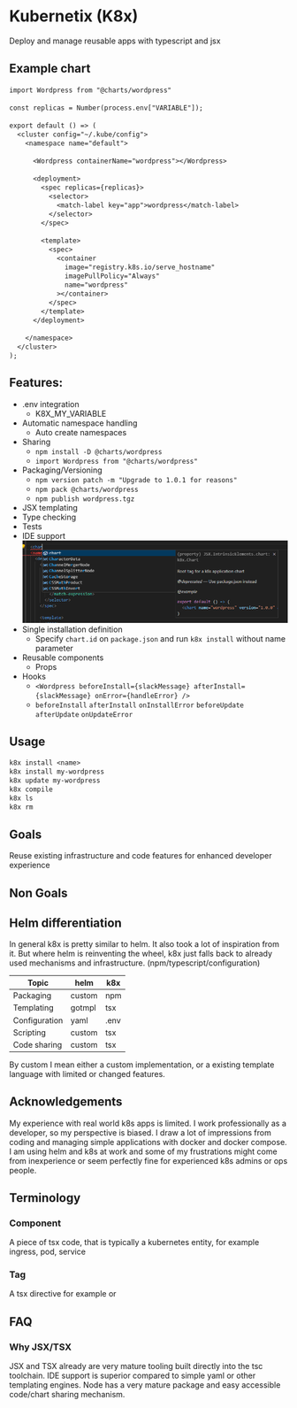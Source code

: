 # Kubernetix (K8x)
Deploy and manage reusable apps with typescript and jsx

## Example chart

```tsx
import Wordpress from "@charts/wordpress"

const replicas = Number(process.env["VARIABLE"]);

export default () => (
  <cluster config="~/.kube/config">
    <namespace name="default">

      <Wordpress containerName="wordpress"></Wordpress>

      <deployment>
        <spec replicas={replicas}>
          <selector>
            <match-label key="app">wordpress</match-label>
          </selector>
        </spec>

        <template>
          <spec>
            <container
              image="registry.k8s.io/serve_hostname"
              imagePullPolicy="Always"
              name="wordpress"
            ></container>
          </spec>
        </template>
      </deployment>

    </namespace>
  </cluster>
);
```

## Features:

- .env integration
  - K8X_MY_VARIABLE
- Automatic namespace handling
  - Auto create namespaces
- Sharing
  - `npm install -D @charts/wordpress`
  - `import Wordpress from "@charts/wordpress"`
- Packaging/Versioning
  - `npm version patch -m "Upgrade to 1.0.1 for reasons"`
  - `npm pack @charts/wordpress`
  - `npm publish wordpress.tgz`
- JSX templating
- Type checking
- Tests
- IDE support
  ![Proper intellisense support](assets/images/proper_intellisense_support.png "Proper intellisense support")
- Single installation definition
  - Specify `chart.id` on `package.json` and run `k8x install` without name parameter
- Reusable components
  - Props
- Hooks
  - `<Wordpress beforeInstall={slackMessage} afterInstall={slackMessage} onError={handleError} />`
  - `beforeInstall` `afterInstall` `onInstallError` `beforeUpdate` `afterUpdate` `onUpdateError` 

## Usage

```
k8x install <name>
k8x install my-wordpress
k8x update my-wordpress
k8x compile
k8x ls
k8x rm
```

## Goals
Reuse existing infrastructure and code features for enhanced developer experience

## Non Goals
<Todo/>

## Helm differentiation

In general k8x is pretty similar to helm. It also took a lot of inspiration from it. But where helm is reinventing the wheel, k8x just falls back to already used mechanisms and infrastructure. (npm/typescript/configuration)

| Topic | helm | k8x |
| -------- | ------- | ------- | 
| Packaging | custom | npm |
| Templating | gotmpl | tsx |
| Configuration | yaml | .env |
| Scripting | custom | tsx |
| Code sharing | custom | tsx |

By custom I mean either a custom implementation, or a existing template language with limited or changed features.

## Acknowledgements

My experience with real world k8s apps is limited. I work professionally as a developer, so my perspective is biased. I draw a lot of impressions from coding and managing simple applications with docker and docker compose. I am using helm and k8s at work and some of my frustrations might come from inexperience or seem perfectly fine for experienced k8s admins or ops people.

## Terminology

### Component

A piece of tsx code, that is typically a kubernetes entity, for example ingress, pod, service

### Tag

A tsx directive for example <cluster> or <namespace>

## FAQ

### Why JSX/TSX

JSX and TSX already are very mature tooling built directly into the tsc toolchain. IDE support is superior compared to simple yaml or other templating engines. Node has a very mature package and easy accessible code/chart sharing mechanism.